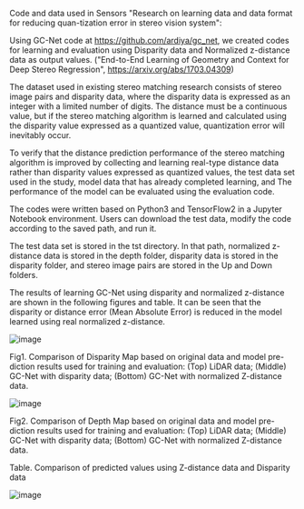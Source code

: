 Code and data used in Sensors "Research on learning data and data format for reducing quan-tization error in stereo vision system":

Using GC-Net code at https://github.com/ardiya/gc_net, we created codes for learning and evaluation using Disparity data and Normalized z-distance data as output values.
("End-to-End Learning of Geometry and Context for Deep Stereo Regression", https://arxiv.org/abs/1703.04309)

The dataset used in existing stereo matching research consists of stereo image pairs and disparity data, where the disparity data is expressed as an integer with a limited number of digits. The distance must be a continuous value, but if the stereo matching algorithm is learned and calculated using the disparity value expressed as a quantized value, quantization error will inevitably occur.

To verify that the distance prediction performance of the stereo matching algorithm is improved by collecting and learning real-type distance data rather than disparity values expressed as quantized values, the test data set used in the study, model data that has already completed learning, and The performance of the model can be evaluated using the evaluation code.

The codes were written based on Python3 and TensorFlow2 in a Jupyter Notebook environment.
Users can download the test data, modify the code according to the saved path, and run it.

The test data set is stored in the tst directory. In that path, normalized z-distance data is stored in the depth folder, disparity data is stored in the disparity folder, and stereo image pairs are stored in the Up and Down folders.

The results of learning GC-Net using disparity and normalized z-distance are shown in the following figures and table.
It can be seen that the disparity or distance error (Mean Absolute Error) is reduced in the model learned using real normalized z-distance.

![image](https://github.com/flymeover/ReduceQuantizedErrorOfDisparity/assets/167387983/a7873e54-c3c2-4105-825a-29971b0cff7a)

Fig1. Comparison of Disparity Map based on original data and model pre-diction results used for training and evaluation:
(Top) LiDAR data; (Middle) GC-Net with disparity data; (Bottom) GC-Net with normalized Z-distance data.
 
![image](https://github.com/flymeover/ReduceQuantizedErrorOfDisparity/assets/167387983/5b992b18-19de-4ddc-a8de-ea9e06a96d90)

Fig2. Comparison of Depth Map based on original data and model pre-diction results used for training and evaluation:
(Top) LiDAR data; (Middle) GC-Net with disparity data; (Bottom) GC-Net with normalized Z-distance data.


Table. Comparison of predicted values using Z-distance data and Disparity data

![image](https://github.com/flymeover/ReduceQuantizedErrorOfDisparity/assets/167387983/37f41e9b-93a9-4557-a01e-07243858460a)

